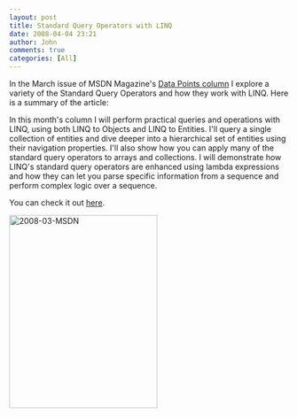 ```yaml
---
layout: post
title: Standard Query Operators with LINQ
date: 2008-04-04 23:21
author: John
comments: true
categories: [All]
---
```

<p>In the March issue of MSDN Magazine's <a href="http://msdn2.microsoft.com/en-us/magazine/cc337893.aspx">Data Points column</a> I explore a variety of the Standard Query Operators and how they work with LINQ. Here is a summary of the article: <p>In this month's column I will perform practical queries and operations with LINQ, using both LINQ to Objects and LINQ to Entities. I'll query a single collection of entities and dive deeper into a hierarchical set of entities using their navigation properties. I'll also show how you can apply many of the standard query operators to arrays and collections. I will demonstrate how LINQ's standard query operators are enhanced using lambda expressions and how they can let you parse specific information from a sequence and perform complex logic over a sequence. <p>You can check it out <a href="http://msdn2.microsoft.com/en-us/magazine/cc337893.aspx">here</a>. <p><a href="http://msdn2.microsoft.com/en-us/magazine/cc337893.aspx"><a href="http://msdn2.microsoft.com/en-us/magazine/cc337893.aspx"><img height="349" alt="2008-03-MSDN" src="http://images.johnpapa.net/wp-content/uploads/files/media/image/WindowsLiveWriter/StandardQueryOperatorswithLINQ_1830/2008-03-MSDN_3.gif" width="267" border="0"></a> <p></a></p>

